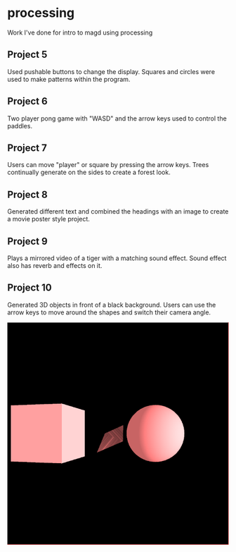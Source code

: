 # processing
Work I've done for intro to magd using processing
## Project 5
Used pushable buttons to change the display. Squares and circles were used to make patterns within the program. 
## Project 6
Two player pong game with "WASD" and the arrow keys used to control the paddles. 
## Project 7
Users can move "player" or square by pressing the arrow keys. Trees continually generate on the sides to create a forest look. 
## Project 8
Generated different text and combined the headings with an image to create a movie poster style project. 
## Project 9
Plays a mirrored video of a tiger with a matching sound effect. Sound effect also has reverb and effects on it. 
## Project 10
Generated 3D objects in front of a black background. Users can use the arrow keys to move around the shapes and switch their camera angle.

![Lab10](assets/lab10.PNG)
